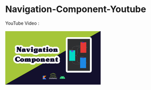 # Navigation-Component-Youtube

YouTube Video :
<br>  
<a href="https://youtu.be/eS4bsQNqx_c" target="_blank">
 <img alt="Ezatpanah Navigation-Component-Youtube" src="navigation Component.jpg" width="60%">
</a>
